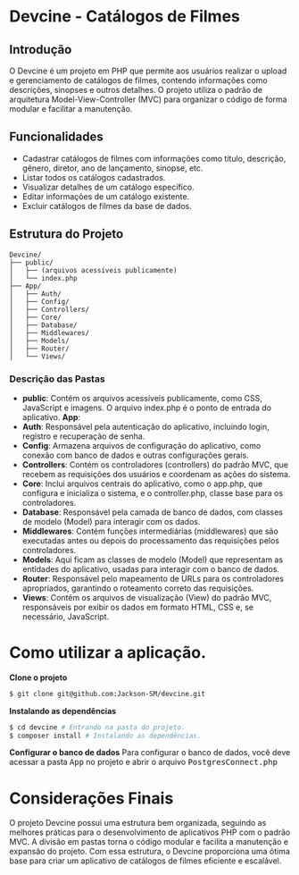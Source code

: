 # Devcine - Catálogos de Filmes
## Introdução
O Devcine é um projeto em PHP que permite aos usuários realizar o upload e gerenciamento de catálogos de filmes, contendo informações como descrições, sinopses e outros detalhes. O projeto utiliza o padrão de arquitetura Model-View-Controller (MVC) para organizar o código de forma modular e facilitar a manutenção.

## Funcionalidades
- Cadastrar catálogos de filmes com informações como título, descrição, gênero, diretor, ano de lançamento, sinopse, etc.
- Listar todos os catálogos cadastrados.
- Visualizar detalhes de um catálogo específico.
- Editar informações de um catálogo existente.
- Excluir catálogos de filmes da base de dados.
## Estrutura do Projeto
```arduino
Devcine/
├── public/
│   ├── (arquivos acessíveis publicamente)
│   └── index.php
├── App/
│   ├── Auth/
│   ├── Config/
│   ├── Controllers/
│   ├── Core/
│   ├── Database/
│   ├── Middlewares/
│   ├── Models/
│   ├── Router/
│   └── Views/
```
### Descrição das Pastas
- **public**: Contém os arquivos acessíveis publicamente, como CSS, JavaScript e imagens. O arquivo index.php é o ponto de entrada do aplicativo.
**App**:
- **Auth**: Responsável pela autenticação do aplicativo, incluindo login, registro e recuperação de senha.
- **Config**: Armazena arquivos de configuração do aplicativo, como conexão com banco de dados e outras configurações gerais.
- **Controllers**: Contém os controladores (controllers) do padrão MVC, que recebem as requisições dos usuários e coordenam as ações do sistema.
- **Core**: Inclui arquivos centrais do aplicativo, como o app.php, que configura e inicializa o sistema, e o controller.php, classe base para os controladores.
- **Database**: Responsável pela camada de banco de dados, com classes de modelo (Model) para interagir com os dados.
- **Middlewares**: Contém funções intermediárias (middlewares) que são executadas antes ou depois do processamento das requisições pelos controladores.
- **Models**: Aqui ficam as classes de modelo (Model) que representam as entidades do aplicativo, usadas para interagir com o banco de dados.
- **Router**: Responsável pelo mapeamento de URLs para os controladores apropriados, garantindo o roteamento correto das requisições.
- **Views**: Contém os arquivos de visualização (View) do padrão MVC, responsáveis por exibir os dados em formato HTML, CSS e, se necessário, JavaScript.

# Como utilizar a aplicação.
**Clone o projeto**
```bash
$ git clone git@github.com:Jackson-SM/devcine.git
```

**Instalando as dependências**
```bash
$ cd devcine # Entrando na pasta do projeto.
$ composer install # Instalando as dependências.
```

**Configurar o banco de dados**
Para configurar o banco de dados, você deve acessar a pasta <kbd>App</kbd> no projeto e abrir o arquivo <kbd>PostgresConnect.php</kbd>

# Considerações Finais
O projeto Devcine possui uma estrutura bem organizada, seguindo as melhores práticas para o desenvolvimento de aplicativos PHP com o padrão MVC. A divisão em pastas torna o código modular e facilita a manutenção e expansão do projeto. Com essa estrutura, o Devcine proporciona uma ótima base para criar um aplicativo de catálogos de filmes eficiente e escalável.